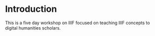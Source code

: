 # Introduction

This is a five day workshop on IIIF focused on teaching IIIF concepts to digital humanities scholars.
